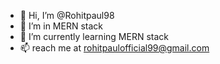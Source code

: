 - 👋 Hi, I’m @Rohitpaul98
- 👀 I’m in MERN stack
- 🌱 I’m currently learning MERN stack
- 📫 reach me at rohitpaulofficial99@gmail.com

<!---
Rohitpaul98/Rohitpaul98 is a ✨ special ✨ repository because its `README.md` (this file) appears on your GitHub profile.
You can click the Preview link to take a look at your changes.
--->
